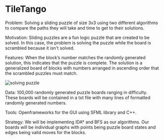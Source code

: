 # TileTango

Problem: Solving a sliding puzzle of size 3x3 using two different algorithms to compare the paths they will take and time to get to their solutions.

Motivation: Sliding puzzles are a fun logic puzzle that are created to be solved. In this case, the problem is solving the puzzle while the board is scrambled because it isn't solved.

Features: When the block’s number matches the randomly generated solution, this indicates that the puzzle is complete. The solution is a generalized board of blocks with numbers arranged in ascending order that the scrambled puzzles must match.

![solving puzzle](https://github.com/user-attachments/assets/b4bab71c-9ed4-47fe-a995-4841de4a660b)


Data: 100,000 randomly generated puzzle boards ranging in difficulty. These boards will be contained in a txt file with many lines of formatted randomly generated numbers.

Tools: Openframeworks for the GUI using SFML library and C++.

Strategy: We will be implementing IDA* and BFS as our algorithms. Our boards will be individual graphs with points being puzzle board states and edges being valid moves for the blocks.
